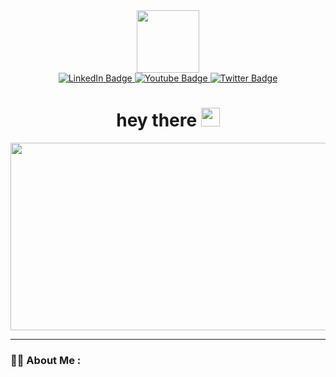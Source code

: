 <div id="header" align="center">
  <img src="https://media.giphy.com/media/2wh2kWDMWom5rQUhbf/giphy.gif" width="100"/>
  <div id="badges">
    <a href="https://www.linkedin.com/in/stephanie-towch-4b2549206">
      <img src="https://img.shields.io/badge/LinkedIn-blue?style=for-the-badge&logo=linkedin&logoColor=white" alt="LinkedIn Badge"/>
    </a>
    <a href="your-youtube-URL">
      <img src="https://img.shields.io/badge/YouTube-red?style=for-the-badge&logo=youtube&logoColor=white" alt="Youtube Badge"/>
    </a>
    <a href="your-twitter-URL">
      <img src="https://img.shields.io/badge/Twitter-blue?style=for-the-badge&logo=twitter&logoColor=white" alt="Twitter Badge"/>
    </a>
  </div>
  <img src="https://komarev.com/ghpvc/?username=stephtowch&style=flat-square&color=blue" alt=""/>
  <h1>
    hey there
    <img src="https://media.giphy.com/media/hvRJCLFzcasrR4ia7z/giphy.gif" width="30px"/>
  </h1>
</div>
<div align="center">
  <img src="https://media.giphy.com/media/qKedhnv8GykJZMyMrZ/giphy.gif" width="600" height="300"/>
</div>

---

### :technologist: About Me :
